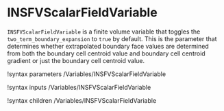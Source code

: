 # INSFVScalarFieldVariable

`INSFVScalarFieldVariable` is a finite volume variable that
toggles the `two_term_boundary_expansion` to `true` by default. This is the
parameter that determines whether extrapolated boundary face values are
determined from both the boundary cell centroid value and boundary cell centroid
gradient or just the boundary cell centroid value.

!syntax parameters /Variables/INSFVScalarFieldVariable

!syntax inputs /Variables/INSFVScalarFieldVariable

!syntax children /Variables/INSFVScalarFieldVariable

